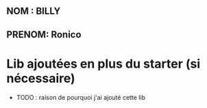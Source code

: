 ## NOM : BILLY
## PRENOM: Ronico

# Lib ajoutées en plus du starter (si nécessaire)

- TODO : raison de pourquoi j'ai ajouté cette lib
